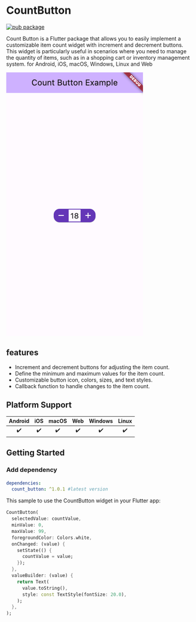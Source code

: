 # CountButton

[![pub package](https://img.shields.io/pub/v/count_button.svg)](https://pub.dev/packages/count_button)

Count Button is a Flutter package that allows you to easily implement a customizable item count widget with increment and decrement buttons.
This widget is particularly useful in scenarios where you need to manage the quantity of items,
such as in a shopping cart or inventory management system. for Android, iOS, macOS, Windows, Linux and Web

![Screenshot](https://github.com/ARASHz4/count_button/blob/master/ScreenShot.png)


## features

- Increment and decrement buttons for adjusting the item count.
- Define the minimum and maximum values for the item count.
- Customizable button icon, colors, sizes, and text styles.
- Callback function to handle changes to the item count.

## Platform Support

| Android | iOS | macOS | Web | Windows | Linux |
| :-----: | :-: | :---: | :-: | :-----: | :---: |
|   ✔️    | ✔️   |  ✔️  | ✔️  |   ✔️   |  ✔️   |

## Getting Started


### Add dependency

```yaml
dependencies:
  count_button: ^1.0.1 #latest version
```

This sample to use the CountButton widget in your Flutter app:

```dart
CountButton(
  selectedValue: countValue,
  minValue: 0,
  maxValue: 99,
  foregroundColor: Colors.white,
  onChanged: (value) {
    setState(() {
      countValue = value;
    });
  },
  valueBuilder: (value) {
    return Text(
      value.toString(),
      style: const TextStyle(fontSize: 20.0),
    );
  },
);
```
